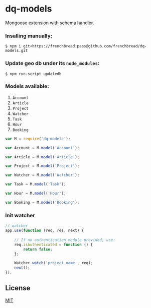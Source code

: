 # dq-models

Mongoose extension with schema handler.

### Insalling manually:

```
$ npm i git+https://frenchbread:pass@github.com/frenchbread/dq-models.git
```

### Update geo db under its `node_modules`:

```
$ npm run-script updatedb
```

### Models available:

1. `Account`
2. `Article`
3. `Project`
4. `Watcher`
5. `Task`
6. `Hour`
7. `Booking`


```javascript
var M = require('dq-models');

var Account = M.model('Account');

var Article = M.model('Article');

var Project = M.model('Project');

var Watcher = M.model('Watcher');

var Task = M.model('Task');

var Hour = M.model('Hour');

var Booking = M.model('Booking');

```

### Init watcher

```javascript
// watcher
app.use(function (req, res, next) {
    
    // If no authentication module provided, use:
    req.isAuthenticated = function () {
        return false;
    };

    Watcher.watch('project_name', req);
    next();
});
```

## License
[MIT](https://github.com/frenchbread/dq-models/blob/master/LICENSE.md)
